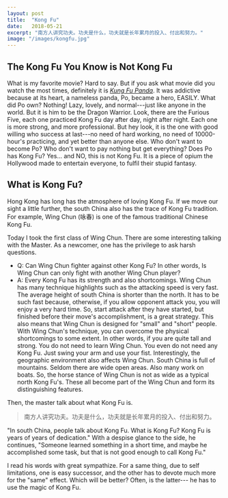 ```yaml
---
layout: post
title:  "Kong Fu"
date:   2018-05-21
excerpt: "南方人讲究功夫。功夫是什么，功夫就是长年累月的投入、付出和努力。"
image: "/images/kongfu.jpg"
---
```


## The Kong Fu You Know is Not Kong Fu

What is my favorite movie? Hard to say. But if you ask what movie did you watch the most times,
definitely it is [<i>Kung Fu Panda</i>](https://en.wikipedia.org/wiki/Kung_Fu_Panda).
It was addictive because at its heart,
a nameless panda, Po, became a hero, EASILY.
What did Po own? Nothing! Lazy, lovely, and normal---just like anyone in the world.
But it is him to be the Dragon Warrior.
Look, there are the Furious Five, each one practiced Kong Fu day after day, night after night.
Each one is more strong, and more professional.
But hey look, it is the one with good willing who success at last---no need of hard working,
no need of 10000-hour's practicing, and yet better than anyone else.
Who don't want to become Po?
Who don't want to pay nothing but get everything?
Does Po has Kong Fu?
Yes... and NO, this is not Kong Fu.
It is a piece of opium the Hollywood made to entertain everyone, to fulfil their stupid fantasy.

## What is Kong Fu?

Hong Kong has long has the atmosphere of loving Kong Fu.
If we move our sight a little further, the south China also has the trace of Kong Fu tradition.
For example, Wing Chun (咏春) is one of the famous traditional Chinese Kong Fu.

Today I took the first class of Wing Chun.
There are some interesting talking with the Master.
As a newcomer, one has the privilege to ask harsh questions.

* Q: Can Wing Chun fighter against other Kong Fu? In other words,
Is Wing Chun can only fight with another Wing Chun player?
* A: Every Kong Fu has its strength and also shortcomings.
Wing Chun has many technique highlights such as the attacking speed is very fast.
The average height of south China is shorter than the north.
It has to be such fast because, otherwise, if you allow opponent attack you,
you will enjoy a very hard time.
So, start attack after they have started, but finished before their move's accomplishment,
is a great strategy.
This also means that Wing Chun is designed for "small" and "short" people.
With Wing Chun's technique, you can overcome the physical shortcomings to some extent.
In other words, if you are quite tall and strong. You do not need to learn Wing Chun.
You even do not need any Kong Fu. Just swing your arm and use your fist.
Interestingly, the geographic environment also affects Wing Chun.
South China is full of mountains. Seldom there are wide open areas.
Also many work on boats.
So, the horse stance of Wing Chun is not as wide as a typical north Kong Fu's.
These all become part of the Wing Chun and form its distinguishing features.

Then, the master talk about what Kong Fu is.

> 南方人讲究功夫。功夫是什么，功夫就是长年累月的投入、付出和努力。

"In south China, people talk about Kong Fu.
What is Kong Fu? Kong Fu is years of years of dedication."
With a despise glance to the side, he continues,
"Someone learned something in a short time, and maybe he accomplished some task,
but that is not good enough to call Kong Fu."

I read his words with great sympathize.
For a same thing, due to self limitations, one is easy successor,
and the other has to devote much more for the "same" effect.
Which will be better?
Often, is the latter---
he has to use the magic of Kong Fu.

